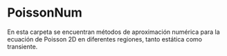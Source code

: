 # PoissonNum
En esta carpeta se encuentran métodos de aproximación numérica para la ecuación de Poisson 2D en diferentes regiones, tanto estática como transiente.

